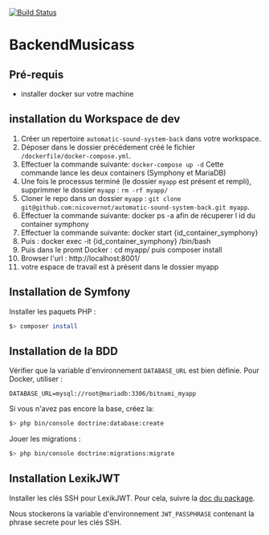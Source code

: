 [![Build Status](https://cloud.drone.io/api/badges/nicovernot/automatic-sound-system-back/status.svg)](https://cloud.drone.io/nicovernot/automatic-sound-system-back)

# BackendMusicass 


## Pré-requis
- installer docker sur votre machine

## installation du Workspace de dev
1) Créer un repertoire `automatic-sound-system-back` dans votre workspace.
2) Déposer dans le dossier précédement créé le fichier `/dockerfile/docker-compose.yml`.
3) Effectuer la commande suivante: `docker-compose up -d`
Cette commande lance les deux containers (Symphony et MariaDB)
4) Une fois le processus terminé (le dossier `myapp` est présent et rempli), supprimmer le dossier `myapp` : `rm -rf myapp/`
5) Cloner le repo dans un dossier `myapp` : `git clone git@github.com:nicovernot/automatic-sound-system-back.git myapp`.
6) Effectuer la commande suivante: docker ps -a afin de récuperer l id du container symphony
7) Effectuer la commande suivante: docker start {id_container_symphony}
8) Puis : docker exec -it {id_container_symphony} /bin/bash 
9) Puis dans le promt Docker : cd myapp/ puis composer install
10) Browser l'url : http://localhost:8001/
11) votre espace de travail est à présent dans le dossier myapp

## Installation de Symfony
Installer les paquets PHP :
```bash
$> composer install
```

## Installation de la BDD
Vérifier que la variable d'environnement `DATABASE_URL` est bien définie.
Pour Docker, utiliser :
```text
DATABASE_URL=mysql://root@mariadb:3306/bitnami_myapp
```

Si vous n'avez pas encore la base, créez la:
```bash
$> php bin/console doctrine:database:create
```

Jouer les migrations :
```bash
$> php bin/console doctrine:migrations:migrate
```

## Installation LexikJWT
Installer les clés SSH pour LexikJWT.
Pour cela, suivre la [doc du package](https://github.com/lexik/LexikJWTAuthenticationBundle/blob/master/Resources/doc/index.md#generate-the-ssh-keys).

Nous stockerons la variable d'environnement `JWT_PASSPHRASE` contenant la phrase secrete pour les clés SSH. 

